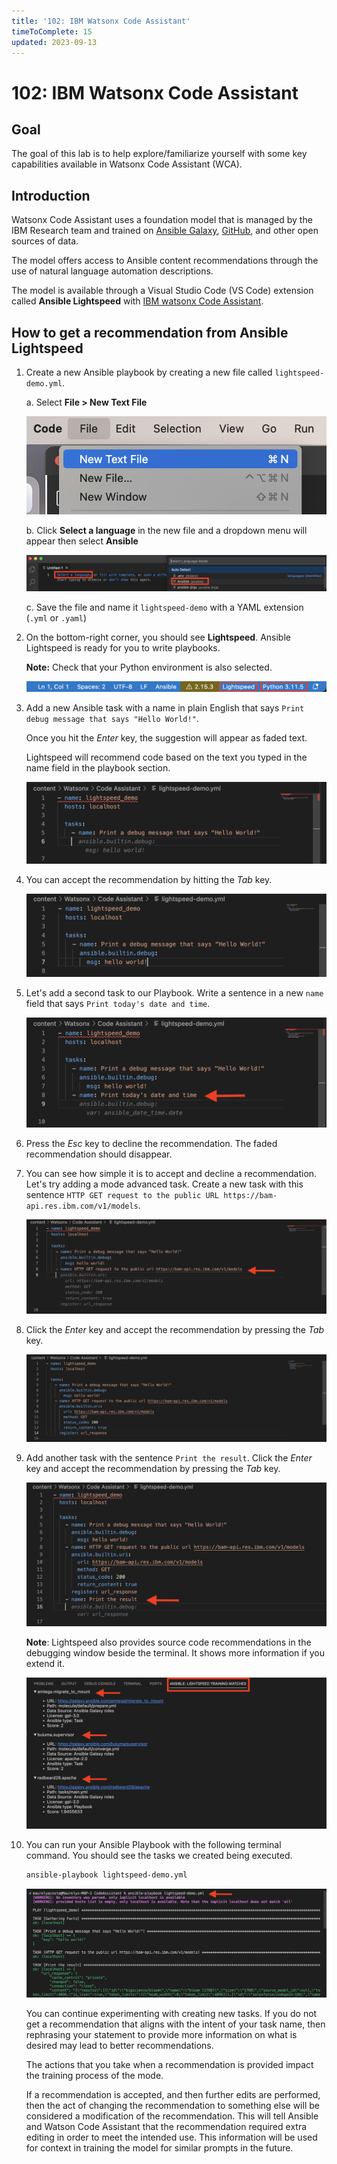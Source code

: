```yaml
---
title: '102: IBM Watsonx Code Assistant'
timeToComplete: 15
updated: 2023-09-13
---
```


# 102: IBM Watsonx Code Assistant

## Goal

The goal of this lab is to help explore/familiarize yourself with some key capabilities available in Watsonx Code Assistant (WCA).

## Introduction

Watsonx Code Assistant uses a foundation model that is managed by the IBM Research team and trained on [Ansible Galaxy](https://galaxy.ansible.com/), [GitHub](https://github.com/), and other open sources of data. 

The model offers access to Ansible content recommendations through the use of natural language automation descriptions. 

The model is available through a Visual Studio Code (VS Code) extension called **Ansible Lightspeed** with [IBM watsonx Code Assistant](https://www.ibm.com/products/watsonx-code-assistant).


## How to get a recommendation from Ansible Lightspeed

1. Create a new Ansible playbook by creating a new file called `lightspeed-demo.yml`.

    a. Select **File > New Text File**

    ![](./images/new-text-file.png)

    b. Click **Select a language** in the new file and a dropdown menu will appear then select **Ansible** 

    ![](./images/select-ansible-language.png)

    c. Save the file and name it `lightspeed-demo` with a YAML extension (`.yml` or `.yaml`)

2.  On the bottom-right corner, you should see **Lightspeed**. Ansible Lightspeed is ready for you to write playbooks.

    **Note:** Check that your Python environment is also selected.

    ![](./images/lightspeed-status-bar.png)

3. Add a new Ansible task with a name in plain English that says `Print debug message that says "Hello World!"`.

    Once you hit the *Enter* key, the suggestion will appear as faded text. 
    
    Lightspeed will recommend code based on the text you typed in the name field in the playbook section.

    ![](./images/debug-message.png)

4. You can accept the recommendation by hitting the *Tab* key.

    ![](./images/tab-key.png)

5. Let's add a second task to our Playbook. Write a sentence in a new `name` field that says `Print today's date and time`.

    ![](./images/decline-recommendation.png)

6. Press the  *Esc* key to decline the recommendation. The faded recommendation should disappear.

7. You can see how simple it is to accept and decline a recommendation. Let's try adding a mode advanced task. Create a new task with this sentence `HTTP GET request to the public URL https://bam-api.res.ibm.com/v1/models`.


    ![](./images/http-request.png)


8. Click the *Enter* key and accept the recommendation by pressing the *Tab* key.

    ![](./images/accept-http-request.png)

9. Add another task with the sentence `Print the result`. Click the *Enter* key and accept the recommendation by pressing the *Tab* key.

    ![](./images/print-result.png)

    **Note**: Lightspeed also provides source code recommendations in the debugging window beside the terminal. It shows more information if you extend it.

    ![](./images/source-code-recommendations.png)

10. You can run your Ansible Playbook with the following terminal command. You should see the tasks we created being executed.

    ```bash
    ansible-playbook lightspeed-demo.yml
    ```

    ![](./images/run-playbook.png)


    You can continue experimenting with creating new tasks. If you do not get a recommendation that aligns with the intent of your task name, then rephrasing your statement to provide more information on what is desired may lead to better recommendations.

    The actions that you take when a recommendation is provided impact the training process of the mode.

    If a recommendation is accepted, and then further edits are performed, then the act of changing the recommendation to something else will be considered a modification of the recommendation. This will tell Ansible and Watson Code Assistant that the recommendation required extra editing in order to meet the intended use. This information will be used for context in training the model for similar prompts in the future.








